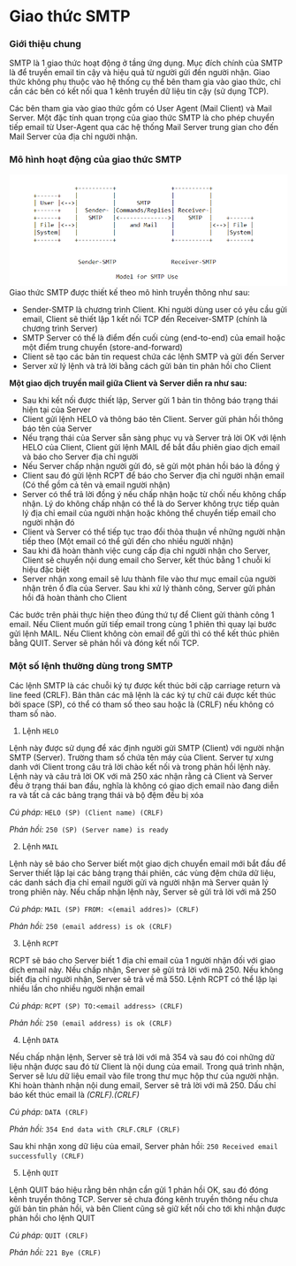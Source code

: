 # Giao thức SMTP

### Giới thiệu chung 

SMTP là 1 giao thức hoạt động ở tầng ứng dụng. Mục đích chính của SMTP là để truyền email tin cậy và hiệu quả từ người gửi đến người nhận. Giao thức không phụ thuộc vào hệ thống cụ thể bên tham gia vào giao thức, chỉ cần các bên có kết nối qua 1 kênh truyền dữ liệu tin cậy (sử dụng TCP).

Các bên tham gia vào giao thức gồm có User Agent (Mail Client) và Mail Server. Một đặc tính quan trọng của giao thức SMTP là cho phép chuyển tiếp email từ User-Agent qua các hệ thống Mail Server trung gian cho đến Mail Server của địa chỉ người nhận.

### Mô hình hoạt động của giao thức SMTP

![](../images/smtp_mo_hinh.png)
Giao thức SMTP được thiết kế theo mô hình truyền thông như sau:
- Sender-SMTP là chương trình Client. Khi người dùng user có yêu cầu gửi email, Client sẽ thiết lập 1 kết nối TCP đến Receiver-SMTP (chính là chương trình Server)
- SMTP Server có thể là điểm đến cuối cùng (end-to-end) của email hoặc một điểm trung chuyển (store-and-forward)
- Client sẽ tạo các bản tin request chứa các lệnh SMTP và gửi đến Server
- Server xử lý lệnh và trả lời bằng cách gửi bản tin phản hồi cho Client

**Một giao dịch truyền mail giữa Client và Server diễn ra như sau:**

- Sau khi kết nối được thiết lập, Server gửi 1 bản tin thông báo trạng thái hiện tại của Server
- Client gửi lệnh HELO và thông báo tên Client. Server gửi phản hồi thông báo tên của Server
- Nếu trạng thái của Server sẵn sàng phục vụ và Server trả lời OK với lệnh HELO của Client, Client gửi lệnh MAIL để bắt đầu phiên giao dịch email và báo cho Server địa chỉ người
- Nếu Server chấp nhận người gửi đó, sẽ gửi một phản hồi báo là đồng ý
- Client sau đó gửi lệnh RCPT để báo cho Server địa chỉ người nhận email (Có thể gồm cả tên và email người nhận)
- Server có thể trả lời đồng ý nếu chấp nhận hoặc từ chối nếu không chấp nhận. Lý do không chấp nhận có thể là do Server không trực tiếp quản lý địa chỉ email của người nhận hoặc không thể chuyển tiếp email cho người nhận đó
- Client và Server có thể tiếp tục trao đổi thỏa thuận về những người nhận tiếp theo (Một email có thể gửi đến cho nhiều người nhận)
- Sau khi đã hoàn thành việc cung cấp địa chỉ người nhận cho Server, Client sẽ chuyển nội dung email cho Server, kết thúc bằng 1 chuỗi kí hiệu đặc biệt
- Server nhận xong email sẽ lưu thành file vào thư mục email của người nhận trên ổ đĩa của Server. Sau khi xử lý thành công, Server gửi phản hồi đã hoàn thành cho Client

Các bước trên phải thực hiện theo đúng thứ tự để Client gửi thành công 1 email. Nếu Client muốn gửi tiếp email trong cùng 1 phiên thì quay lại bước gửi lệnh MAIL. Nếu Client không còn email để gửi thì có thể kết thúc phiên bằng QUIT. Server sẽ phản hồi và đóng kết nối TCP.

### Một số lệnh thường dùng trong SMTP

Các lệnh SMTP là các chuỗi ký tự được kết thúc bởi cặp carriage return và line feed (CRLF). Bản thân các mã lệnh là các ký tự chữ cái được kết thúc bởi space (SP), có thể có tham số theo sau hoặc là (CRLF) nếu không có tham số nào.

1. Lệnh ```HELO```

Lệnh này được sử dụng để xác định người gửi SMTP (Client) với người nhận SMTP (Server). Trường tham số chứa tên máy của Client. Server tự xưng danh với Client trong câu trả lời chào kết nối và trong phản hồi lệnh này. Lệnh này và câu trả lời OK với mã 250 xác nhận rằng cả Client và Server đều ở trạng thái ban đầu, nghĩa là không có giao dịch email nào đang diễn ra và tất cả các bảng trạng thái và bộ đệm đều bị xóa

*Cú pháp:* ```HELO (SP) (Client name) (CRLF)```

*Phản hồi:* ```250 (SP) (Server name) is ready```

2. Lệnh ```MAIL```

Lệnh này sẽ báo cho Server biết một giao dịch chuyển email mới bắt đầu để Server thiết lập lại các bảng trạng thái phiên, các vùng đệm chứa dữ liệu, các danh sách địa chỉ email người gửi và người nhận mà Server quản lý trong phiên này. Nếu chấp nhận lệnh này, Server sẽ gửi trả lời với mã 250

*Cú pháp:* ```MAIL (SP) FROM: <(email addres)> (CRLF)```

*Phản hồi:* ```250 (email address) is ok (CRLF)```

3. Lệnh ```RCPT```

RCPT sẽ báo cho Server biết 1 địa chỉ email của 1 người nhận đối với giao dịch email này. Nếu chấp nhận, Server sẽ gửi trả lời với mã 250. Nếu không biết địa chỉ người nhận, Server sẽ trả về mã 550. Lệnh RCPT có thể lặp lại nhiều lần cho nhiều người nhận email

*Cú pháp:* ```RCPT (SP) TO:<email address> (CRLF)```

*Phản hồi:* ```250 (email address) is ok (CRLF)```

4. Lệnh ```DATA```

Nếu chấp nhận lệnh, Server sẽ trả lời với mã 354 và sau đó coi những dữ liệu nhận được sau đó từ Client là nội dung của email. Trong quá trình nhận, Server sẽ lưu dữ liệu email vào file trong thư mục hộp thư của người nhận. Khi hoàn thành nhận nội dung email, Server sẽ trả lời với mã 250. Dấu chỉ báo kết thúc email là *(CRLF).(CRLF)*

*Cú pháp:* ```DATA (CRLF)```

*Phản hồi:* ```354 End data with CRLF.CRLF (CRLF)```

Sau khi nhận xong dữ liệu của email, Server phản hồi: ```250 Received email successfully (CRLF)```

5. Lệnh ```QUIT```

Lệnh QUIT báo hiệu rằng bên nhận cần gửi 1 phản hồi OK, sau đó đóng kênh truyền thông TCP. Server sẽ chưa đóng kênh truyền thông nếu chưa gửi bản tin phản hồi, và bên Client cũng sẽ giữ kết nối cho tới khi nhận được phản hồi cho lệnh QUIT

*Cú pháp:* ```QUIT (CRLF)```

*Phản hồi:* ```221 Bye (CRLF)```